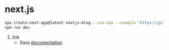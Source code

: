 # next.js

```bash
npx create-next-app@latest nextjs-blog --use-npm --example "https://github.com/vercel/next-learn/tree/master/basics/learn-starter"
npm run dev
```

1. link
   * Sass [documentation](https://sass-lang.com/)
